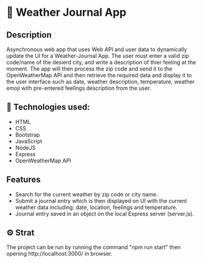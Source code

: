 # 📝 Weather Journal App

## Description

Asynchronous web app that uses Web API and user data to dynamically
update the UI for a Weather-Journal App. 
The user must enter a valid zip code/name of the desierd city, and write a description of thier feeling at the moment. The app will then process the zip code and send it to the OpenWeatherMap API and then retrieve the required data and display it to the user interface such as date, weather description, temperature, weather emoji with pre-entered feelings description from the user.


## 🧰 Technologies used:

- HTML
- CSS
- Bootstrap
- JavaScript
- NodeJS
- Express
- OpenWeatherMap API


## Features
- Search for the current weather by zip code or city name.
- Submit a journal entry which is then displayed on UI with the current weather data including: date, location, feelings and temperature.
- Journal entry saved in an object on the local Express server (server.js).

## ⚙ Strat

The project can be run by running the command "npm run start" then opening
http://localhost:3000/ in browser.

